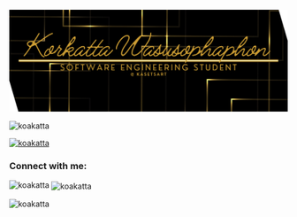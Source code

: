 ![Header](./Korkatta-Wasusophaphonbanner.png)
<p align="left"> <img src="https://komarev.com/ghpvc/?username=koakatta&label=Profile%20views&color=0e75b6&style=flat" alt="koakatta" /> </p>

<p align="left"> <a href="https://github.com/ryo-ma/github-profile-trophy"><img src="https://github-profile-trophy.vercel.app/?username=koakatta" alt="koakatta" /></a> </p>

<h3 align="left">Connect with me:</h3>
<p align="left">
</p>

<p><img align="left" src="https://github-readme-stats.vercel.app/api/top-langs?username=koakatta&show_icons=true&locale=en&layout=compact" alt="koakatta" /></p>

<p>&nbsp;<img align="center" src="https://github-readme-stats.vercel.app/api?username=koakatta&show_icons=true&locale=en" alt="koakatta" /></p>

<p><img align="center" src="https://github-readme-streak-stats.herokuapp.com/?user=koakatta&" alt="koakatta" /></p>
